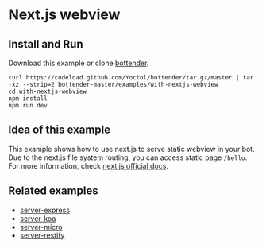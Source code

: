 # Next.js webview

## Install and Run

Download this example or clone [bottender](https://github.com/Yoctol/bottender).

```
curl https://codeload.github.com/Yoctol/bottender/tar.gz/master | tar -xz --strip=2 bottender-master/examples/with-nextjs-webview
cd with-nextjs-webview
npm install
npm run dev
```

## Idea of this example

This example shows how to use next.js to serve static webview in your bot. Due
to the next.js file system routing, you can access static page `/hello`. For
more information, check [next.js official docs](https://zeit.co/blog/next4).

## Related examples

- [server-express](../server-express)
- [server-koa](../server-koa)
- [server-micro](../server-micro)
- [server-restify](../server-restify)
